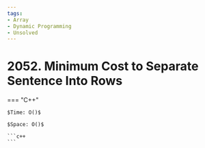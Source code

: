 ```yaml
---
tags:
- Array
- Dynamic Programming
- Unsolved
---
```



# 2052. Minimum Cost to Separate Sentence Into Rows

=== "C++"

    $Time: O()$

    $Space: O()$

    ```c++
    ```